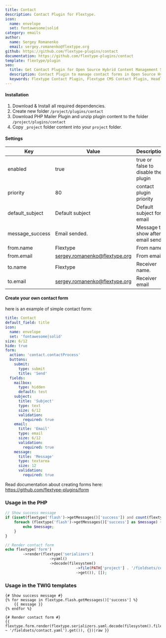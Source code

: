 ```yaml
---
title: Contact
description: Contact Plugin for Flextype.
icon:
  name: envelope
  set: fontawesome|solid
category: emails
author:
  name: Sergey Romanenko
  email: sergey.romanenko@flextype.org
github: https://github.com/flextype-plugins/contact
documentation: https://github.com/flextype-plugins/contact
template: flextype/plugin
seo:
  title: Get Contact Plugin for Open Source Hybrid Content Management System | Flextype
  description: Contact Plugin to manage contact forms in Open Source Hybrid Content Management System
  keywords: Flextype Contact Plugin, Flextype CMS Contact Plugin, Headless CMS Contact Plugin, Download Flat File CMS Contact Plugin, Download Flat File Content Management System Contact Plugin, Download PHP CMS Contact Plugin, Contact Plugin, Plugin, Contact, Content, Management, System, PHP, CMS
---
```


#### Installation

1. Download & Install all required dependencies.
2. Create new folder `/project/plugins/contact`
3. Download PHP Mailer Plugin and unzip plugin content to the folder `/project/plugins/contact`
4. Copy `_project` folder content into your `project` folder.

#### Settings

| Key | Value | Description |
|---|---|---|
| enabled | true | true or false to disable the plugin |
| priority | 80 | contact plugin priority |
| default_subject | Default subject | Default subject for email |
| message_success | Email sended. | Message to show after email send. |
| from.name | Flextype | From name |
| from.email | sergey.romanenko@flextype.org | From email |
| to.name | Flextype | Receiver name. |
| to.email | sergey.romanenko@flextype.org | Receiver email |

#### Create your own contact form

here is an example of simple contact form:

```yaml
title: Contact
default_field: title
icon:
  name: envelope
  set: 'fontawesome|solid'
size: 6/12
hide: true
form:
  action: 'contact.contactProcess'
  buttons:
    submit:
      type: submit
      title: 'Send'
  fields:
    mailbox:
      type: hidden
      default: test
    subject:
      title: 'Subject'
      type: text
      size: 6/12
      validation:
        required: true
    email:
      title: 'Email'
      type: email
      size: 6/12
      validation:
        required: true
    message:
      title: 'Message'
      type: textarea
      size: 12
      validation:
        required: true
```

Read documentation about creating forms here:  
https://github.com/flextype-plugins/form

### Usage in the PHP

```php
// Show success message
if (isset(flextype('flash')->getMessages()['success']) and count(flextype('flash')->getMessages()['success']) > 0)
    foreach (flextype('flash')->getMessages()['success'] as $message) {
        echo $message;
    }
}

// Render contact form
echo flextype('form')
        ->render(flextype('serializers')
                    ->yaml()
                    ->decode(filesystem()
                                ->file(PATH['project'] . '/fieldsets/contact.yaml')
                                ->get()), []);
```

### Usage in the TWIG templates

```twig
{# Show success message #}
{% for message in flextype.flash.getMessages()['success'] %}
    {{ message }}
{% endfor %}

{# Render contact form #}
{{ flextype.form.render(flextype.serializers.yaml.decode(filesystem().file(PATH_PROJECT ~ '/fieldsets/contact.yaml').get()), {})|raw }}
```
